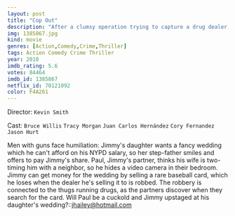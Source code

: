 ```yaml
---
layout: post
title: "Cop Out"
description: "After a clumsy operation trying to capture a drug dealer, the N.Y.P.D Detectives Jimmy Monroe and Paul Hodges are suspended for one month by their Captain Romans. Jimmy decides to sell his rare baseball card to pay for his daughter's expensive wedding while his jealous partner believes that his wife is cheating on him with their next-door neighbor. When Jimmy sells his card to a memorabilia store, the place is burgled by two small-time thieves and the detective loses his card. They track down the thieves..."
img: 1385867.jpg
kind: movie
genres: [Action,Comedy,Crime,Thriller]
tags: Action Comedy Crime Thriller 
year: 2010
imdb_rating: 5.6
votes: 84464
imdb_id: 1385867
netflix_id: 70121092
color: F4A261
---
```

Director: `Kevin Smith`  

Cast: `Bruce Willis` `Tracy Morgan` `Juan Carlos Hernández` `Cory Fernandez` `Jason Hurt` 

Men with guns face humiliation: Jimmy's daughter wants a fancy wedding which he can't afford on his NYPD salary, so her step-father smiles and offers to pay Jimmy's share. Paul, Jimmy's partner, thinks his wife is two-timing him with a neighbor, so he hides a video camera in their bedroom. Jimmy can get money for the wedding by selling a rare baseball card, which he loses when the dealer he's selling it to is robbed. The robbery is connected to the thugs running drugs, as the partners discover when they search for the card. Will Paul be a cuckold and Jimmy upstaged at his daughter's wedding?::<jhailey@hotmail.com>